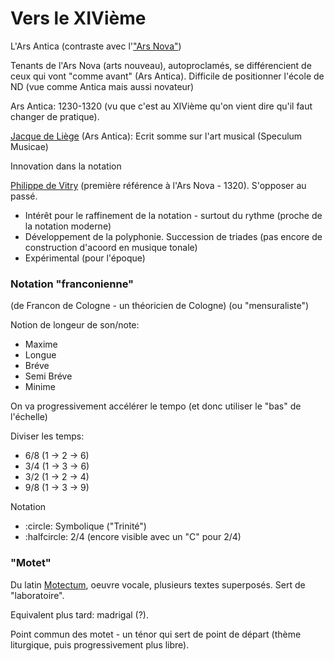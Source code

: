 # Vers le XIVième

L'Ars Antica (contraste avec l'["Ars Nova"](https://fr.wikipedia.org/wiki/Ars_nova))

Tenants de l'Ars Nova (arts nouveau), autoproclamés, se différencient de ceux qui vont "comme avant" (Ars Antica).
Difficile de positionner l'école de ND (vue comme Antica mais aussi novateur)

Ars Antica: 1230-1320 (vu que c'est au XIVième qu'on vient dire qu'il faut changer de pratique).

[Jacque de Liège](https://fr.wikipedia.org/wiki/Jacques_de_Li%C3%A8ge) (Ars Antica): Ecrit somme sur l'art musical (Speculum Musicae)

Innovation dans la notation

[Philippe de Vitry](https://fr.wikipedia.org/wiki/Philippe_de_Vitry) (première référence à l'Ars Nova - 1320). S'opposer au passé. 

- Intérêt pour le raffinement de la notation - surtout du rythme (proche de la notation moderne)
- Développement de la polyphonie. Succession de triades (pas encore de construction d'acoord en musique tonale)
- Expérimental (pour l'époque)

###  Notation "franconienne" 

(de Francon de Cologne - un théoricien de Cologne) (ou "mensuraliste")

Notion de longeur de son/note:

- Maxime
- Longue
- Bréve 
- Semi Bréve
- Minime

On va progressivement accélérer le tempo (et donc utiliser le "bas" de l'échelle)

Diviser les temps:

- 6/8 (1 -> 2 -> 6)
- 3/4 (1 -> 3 -> 6)
- 3/2 (1 -> 2 -> 4)
- 9/8 (1 -> 3 -> 9)

Notation 

- :circle: Symbolique ("Trinité")
- :halfcircle: 2/4 (encore visible avec un "C" pour 2/4)

### "Motet"

Du latin [Motectum](https://fr.wikipedia.org/wiki/Motet), oeuvre vocale, plusieurs textes superposés. Sert de "laboratoire".

Equivalent plus tard: madrigal (?).

Point commun des motet - un ténor qui sert de point de départ (thème liturgique, puis progressivement plus libre).



